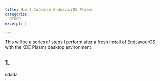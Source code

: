```yaml
---
title: How I Cutomise EndeavourOS Plasma
categories:
- OTHER
excerpt: |
  
---
```


This will be a series of steps I perform after a fresh install of EndeavourOS with the KDE Plasma desktop environment. 

## 1. 

sdada
